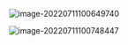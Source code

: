 ![image-20220711100649740](C:\Users\zzhez\AppData\Roaming\Typora\typora-user-images\image-20220711100649740.png)

![image-20220711100748447](C:\Users\zzhez\AppData\Roaming\Typora\typora-user-images\image-20220711100748447.png)